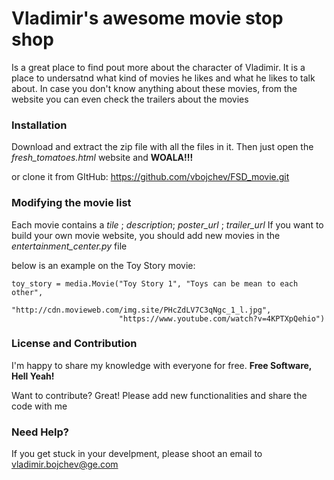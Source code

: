 # Vladimir's awesome movie stop shop
Is a great place to find pout more about the character of Vladimir. It is a place to undersatnd what kind of movies he likes and what he likes to talk about. In case you don't know anything about these movies, from the website you can even check the trailers about the movies


### Installation

Download and extract the zip file with all the files in it.
Then just open the _fresh_tomatoes.html_ website and **WOALA!!!**

or clone it from GItHub: https://github.com/vbojchev/FSD_movie.git


### Modifying the movie list

Each movie contains a _tile_ ; _description_; _poster_url_ ; _trailer_url_
If you want to build your own movie website, you should add new movies in the _entertainment_center.py_ file

below is an example on the Toy Story movie:
```
toy_story = media.Movie("Toy Story 1", "Toys can be mean to each other",
                        "http://cdn.movieweb.com/img.site/PHcZdLV7C3qNgc_1_l.jpg",
                        "https://www.youtube.com/watch?v=4KPTXpQehio")
```


### License and Contribution

I'm happy to share my knowledge with everyone for free. **Free Software, Hell Yeah!**

Want to contribute? Great!
Please add new functionalities and share the code with me

### Need Help?

If you get stuck in your develpment, please shoot an email to vladimir.bojchev@ge.com
